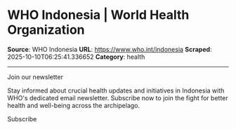 # WHO Indonesia | World Health Organization

**Source**: WHO Indonesia
**URL**: https://www.who.int/indonesia
**Scraped**: 2025-10-10T06:25:41.336652
**Category**: health

---

Join our newsletter

Stay informed about crucial health updates and initiatives in Indonesia with WHO's dedicated email newsletter. Subscribe now to join the fight for better health and well-being across the archipelago.

Subscribe
